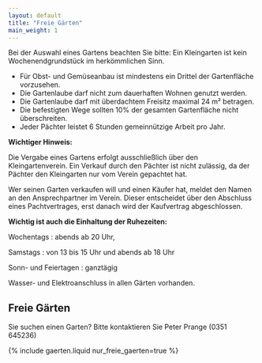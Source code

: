 ```yaml
---
layout: default
title: "Freie Gärten"
main_weight: 1
---
```


Bei der Auswahl eines Gartens beachten Sie bitte: Ein Kleingarten ist kein Wochenendgrundstück im herkömmlichen Sinn.

- Für Obst- und Gemüseanbau ist mindestens ein Drittel der Gartenfläche vorzusehen.
- Die Gartenlaube darf nicht zum dauerhaften Wohnen genutzt werden.
- Die Gartenlaube darf mit überdachtem Freisitz maximal 24 m² betragen.
- Die befestigten Wege sollten 10% der gesamten Gartenfläche nicht überschreiten.
- Jeder Pächter leistet 6 Stunden gemeinnützige Arbeit pro Jahr.

<b>Wichtiger Hinweis:</b>

Die Vergabe eines Gartens erfolgt ausschließlich über den Kleingartenverein. Ein Verkauf durch den Pächter ist nicht zulässig, da der Pächter den Kleingarten nur vom Verein gepachtet hat.

Wer seinen Garten verkaufen will und einen Käufer hat, meldet den Namen an den Ansprechpartner im Verein. Dieser entscheidet über den Abschluss eines Pachtvertrages, erst danach wird der Kaufvertrag abgeschlossen.

<b>Wichtig ist auch die Einhaltung der Ruhezeiten:</b>

Wochentags
: abends ab 20 Uhr,

Samstags
: von 13 bis 15 Uhr und abends ab 18 Uhr

Sonn- und Feiertagen
: ganztägig


Wasser- und Elektroanschluss in allen Gärten vorhanden.

## Freie Gärten

Sie suchen einen Garten? Bitte kontaktieren Sie Peter Prange (0351 645236)

{% include gaerten.liquid nur_freie_gaerten=true %}